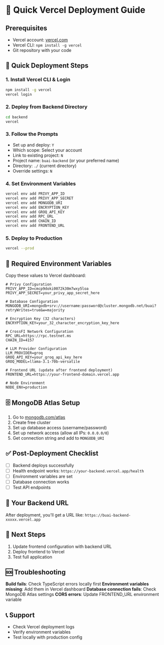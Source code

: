# 🚀 Quick Vercel Deployment Guide

## Prerequisites
- Vercel account: [vercel.com](https://vercel.com)
- Vercel CLI: `npm install -g vercel`
- Git repository with your code

## 🎯 Quick Deployment Steps

### 1. Install Vercel CLI & Login
```bash
npm install -g vercel
vercel login
```

### 2. Deploy from Backend Directory
```bash
cd backend
vercel
```

### 3. Follow the Prompts
- Set up and deploy: `Y`
- Which scope: Select your account
- Link to existing project: `N`
- Project name: `buai-backend` (or your preferred name)
- Directory: `./` (current directory)
- Override settings: `N`

### 4. Set Environment Variables
```bash
vercel env add PRIVY_APP_ID
vercel env add PRIVY_APP_SECRET
vercel env add MONGODB_URI
vercel env add ENCRYPTION_KEY
vercel env add GROQ_API_KEY
vercel env add RPC_URL
vercel env add CHAIN_ID
vercel env add FRONTEND_URL
```

### 5. Deploy to Production
```bash
vercel --prod
```

## 🔧 Required Environment Variables

Copy these values to Vercel dashboard:

```env
# Privy Configuration
PRIVY_APP_ID=cmcp9doki0072k30m7wxy5loa
PRIVY_APP_SECRET=your_privy_app_secret_here

# Database Configuration
MONGODB_URI=mongodb+srv://username:password@cluster.mongodb.net/buai?retryWrites=true&w=majority

# Encryption Key (32 characters)
ENCRYPTION_KEY=your_32_character_encryption_key_here

# CrossFI Network Configuration
RPC_URL=https://rpc.testnet.ms
CHAIN_ID=4157

# LLM Provider Configuration
LLM_PROVIDER=groq
GROQ_API_KEY=your_groq_api_key_here
GROQ_MODEL=llama-3.1-70b-versatile

# Frontend URL (update after frontend deployment)
FRONTEND_URL=https://your-frontend-domain.vercel.app

# Node Environment
NODE_ENV=production
```

## 🗄️ MongoDB Atlas Setup

1. Go to [mongodb.com/atlas](https://mongodb.com/atlas)
2. Create free cluster
3. Set up database access (username/password)
4. Set up network access (allow all IPs: `0.0.0.0/0`)
5. Get connection string and add to `MONGODB_URI`

## ✅ Post-Deployment Checklist

- [ ] Backend deploys successfully
- [ ] Health endpoint works: `https://your-backend.vercel.app/health`
- [ ] Environment variables are set
- [ ] Database connection works
- [ ] Test API endpoints

## 🔗 Your Backend URL
After deployment, you'll get a URL like:
`https://buai-backend-xxxxx.vercel.app`

## 📱 Next Steps
1. Update frontend configuration with backend URL
2. Deploy frontend to Vercel
3. Test full application

## 🆘 Troubleshooting

**Build fails**: Check TypeScript errors locally first
**Environment variables missing**: Add them in Vercel dashboard
**Database connection fails**: Check MongoDB Atlas settings
**CORS errors**: Update FRONTEND_URL environment variable

## 📞 Support
- Check Vercel deployment logs
- Verify environment variables
- Test locally with production config 
